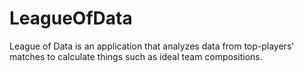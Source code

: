 # LeagueOfData

League of Data is an application that analyzes data from top-players' matches to calculate things such as ideal team compositions.